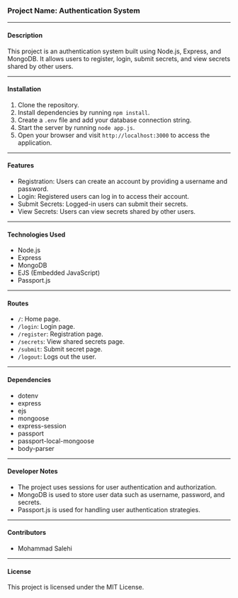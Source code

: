 ### Project Name: Authentication System

---

#### Description
This project is an authentication system built using Node.js, Express, and MongoDB. It allows users to register, login, submit secrets, and view secrets shared by other users.

---

#### Installation
1. Clone the repository.
2. Install dependencies by running `npm install`.
3. Create a `.env` file and add your database connection string.
4. Start the server by running `node app.js`.
5. Open your browser and visit `http://localhost:3000` to access the application.

---

#### Features
- Registration: Users can create an account by providing a username and password.
- Login: Registered users can log in to access their account.
- Submit Secrets: Logged-in users can submit their secrets.
- View Secrets: Users can view secrets shared by other users.

---

#### Technologies Used
- Node.js
- Express
- MongoDB
- EJS (Embedded JavaScript)
- Passport.js

---

#### Routes
- `/`: Home page.
- `/login`: Login page.
- `/register`: Registration page.
- `/secrets`: View shared secrets page.
- `/submit`: Submit secret page.
- `/logout`: Logs out the user.

---

#### Dependencies
- dotenv
- express
- ejs
- mongoose
- express-session
- passport
- passport-local-mongoose
- body-parser

---

#### Developer Notes
- The project uses sessions for user authentication and authorization.
- MongoDB is used to store user data such as username, password, and secrets.
- Passport.js is used for handling user authentication strategies.

---

#### Contributors
- Mohammad Salehi

---

#### License
This project is licensed under the MIT License.
